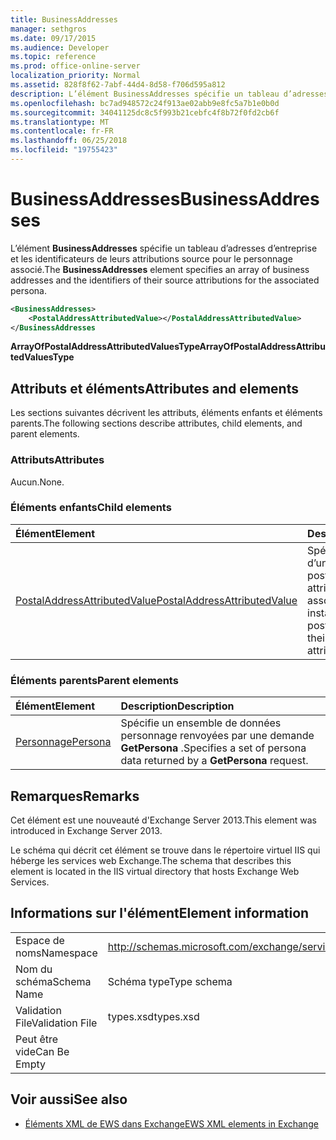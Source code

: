 ```yaml
---
title: BusinessAddresses
manager: sethgros
ms.date: 09/17/2015
ms.audience: Developer
ms.topic: reference
ms.prod: office-online-server
localization_priority: Normal
ms.assetid: 828f8f62-7abf-44d4-8d58-f706d595a812
description: L’élément BusinessAddresses spécifie un tableau d’adresses d’entreprise et les identificateurs de leurs attributions source pour le personnage associé.
ms.openlocfilehash: bc7ad948572c24f913ae02abb9e8fc5a7b1e0b0d
ms.sourcegitcommit: 34041125dc8c5f993b21cebfc4f8b72f0fd2cb6f
ms.translationtype: MT
ms.contentlocale: fr-FR
ms.lasthandoff: 06/25/2018
ms.locfileid: "19755423"
---
```

# <a name="businessaddresses"></a><span data-ttu-id="8c3e1-103">BusinessAddresses</span><span class="sxs-lookup"><span data-stu-id="8c3e1-103">BusinessAddresses</span></span>

<span data-ttu-id="8c3e1-104">L’élément **BusinessAddresses** spécifie un tableau d’adresses d’entreprise et les identificateurs de leurs attributions source pour le personnage associé.</span><span class="sxs-lookup"><span data-stu-id="8c3e1-104">The **BusinessAddresses** element specifies an array of business addresses and the identifiers of their source attributions for the associated persona.</span></span> 
  
```XML
<BusinessAddresses>
    <PostalAddressAttributedValue></PostalAddressAttributedValue>
</BusinessAddresses
```

 <span data-ttu-id="8c3e1-105">**ArrayOfPostalAddressAttributedValuesType**</span><span class="sxs-lookup"><span data-stu-id="8c3e1-105">**ArrayOfPostalAddressAttributedValuesType**</span></span>
## <a name="attributes-and-elements"></a><span data-ttu-id="8c3e1-106">Attributs et éléments</span><span class="sxs-lookup"><span data-stu-id="8c3e1-106">Attributes and elements</span></span>

<span data-ttu-id="8c3e1-107">Les sections suivantes décrivent les attributs, éléments enfants et éléments parents.</span><span class="sxs-lookup"><span data-stu-id="8c3e1-107">The following sections describe attributes, child elements, and parent elements.</span></span>
  
### <a name="attributes"></a><span data-ttu-id="8c3e1-108">Attributs</span><span class="sxs-lookup"><span data-stu-id="8c3e1-108">Attributes</span></span>

<span data-ttu-id="8c3e1-109">Aucun.</span><span class="sxs-lookup"><span data-stu-id="8c3e1-109">None.</span></span>
  
### <a name="child-elements"></a><span data-ttu-id="8c3e1-110">Éléments enfants</span><span class="sxs-lookup"><span data-stu-id="8c3e1-110">Child elements</span></span>

|<span data-ttu-id="8c3e1-111">**Élément**</span><span class="sxs-lookup"><span data-stu-id="8c3e1-111">**Element**</span></span>|<span data-ttu-id="8c3e1-112">**Description**</span><span class="sxs-lookup"><span data-stu-id="8c3e1-112">**Description**</span></span>|
|:-----|:-----|
|[<span data-ttu-id="8c3e1-113">PostalAddressAttributedValue</span><span class="sxs-lookup"><span data-stu-id="8c3e1-113">PostalAddressAttributedValue</span></span>](postaladdressattributedvalue.md) <br/> |<span data-ttu-id="8c3e1-114">Spécifie une instance d’un tableau d’adresses postales et leurs attributions associées.</span><span class="sxs-lookup"><span data-stu-id="8c3e1-114">Specifies an instance of an array of postal addresses and their associated attributions.</span></span>  <br/> |
   
### <a name="parent-elements"></a><span data-ttu-id="8c3e1-115">Éléments parents</span><span class="sxs-lookup"><span data-stu-id="8c3e1-115">Parent elements</span></span>

|<span data-ttu-id="8c3e1-116">**Élément**</span><span class="sxs-lookup"><span data-stu-id="8c3e1-116">**Element**</span></span>|<span data-ttu-id="8c3e1-117">**Description**</span><span class="sxs-lookup"><span data-stu-id="8c3e1-117">**Description**</span></span>|
|:-----|:-----|
|[<span data-ttu-id="8c3e1-118">Personnage</span><span class="sxs-lookup"><span data-stu-id="8c3e1-118">Persona</span></span>](persona.md) <br/> |<span data-ttu-id="8c3e1-119">Spécifie un ensemble de données personnage renvoyées par une demande **GetPersona** .</span><span class="sxs-lookup"><span data-stu-id="8c3e1-119">Specifies a set of persona data returned by a **GetPersona** request.</span></span>  <br/> |
   
## <a name="remarks"></a><span data-ttu-id="8c3e1-120">Remarques</span><span class="sxs-lookup"><span data-stu-id="8c3e1-120">Remarks</span></span>

<span data-ttu-id="8c3e1-121">Cet élément est une nouveauté d'Exchange Server 2013.</span><span class="sxs-lookup"><span data-stu-id="8c3e1-121">This element was introduced in Exchange Server 2013.</span></span>
  
<span data-ttu-id="8c3e1-122">Le schéma qui décrit cet élément se trouve dans le répertoire virtuel IIS qui héberge les services web Exchange.</span><span class="sxs-lookup"><span data-stu-id="8c3e1-122">The schema that describes this element is located in the IIS virtual directory that hosts Exchange Web Services.</span></span>
  
## <a name="element-information"></a><span data-ttu-id="8c3e1-123">Informations sur l'élément</span><span class="sxs-lookup"><span data-stu-id="8c3e1-123">Element information</span></span>

|||
|:-----|:-----|
|<span data-ttu-id="8c3e1-124">Espace de noms</span><span class="sxs-lookup"><span data-stu-id="8c3e1-124">Namespace</span></span>  <br/> |http://schemas.microsoft.com/exchange/services/2006/types  <br/> |
|<span data-ttu-id="8c3e1-125">Nom du schéma</span><span class="sxs-lookup"><span data-stu-id="8c3e1-125">Schema Name</span></span>  <br/> |<span data-ttu-id="8c3e1-126">Schéma type</span><span class="sxs-lookup"><span data-stu-id="8c3e1-126">Type schema</span></span>  <br/> |
|<span data-ttu-id="8c3e1-127">Validation File</span><span class="sxs-lookup"><span data-stu-id="8c3e1-127">Validation File</span></span>  <br/> |<span data-ttu-id="8c3e1-128">types.xsd</span><span class="sxs-lookup"><span data-stu-id="8c3e1-128">types.xsd</span></span>  <br/> |
|<span data-ttu-id="8c3e1-129">Peut être vide</span><span class="sxs-lookup"><span data-stu-id="8c3e1-129">Can Be Empty</span></span>  <br/> ||
   
## <a name="see-also"></a><span data-ttu-id="8c3e1-130">Voir aussi</span><span class="sxs-lookup"><span data-stu-id="8c3e1-130">See also</span></span>



- [<span data-ttu-id="8c3e1-131">Éléments XML de EWS dans Exchange</span><span class="sxs-lookup"><span data-stu-id="8c3e1-131">EWS XML elements in Exchange</span></span>](ews-xml-elements-in-exchange.md)

